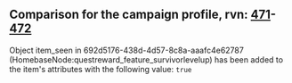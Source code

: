 ## Comparison for the campaign profile, rvn: [471](https://github.com/PRO100KatYT/FortniteProfileRevisions/tree/main/profiles/campaign/471%20campaign.json)-[472](https://github.com/PRO100KatYT/FortniteProfileRevisions/tree/main/profiles/campaign/472%20campaign.json)

Object item_seen in 692d5176-438d-4d57-8c8a-aaafc4e62787 (HomebaseNode:questreward_feature_survivorlevelup) has been added to the item's attributes with the following value: `true`
<br><br>
